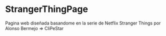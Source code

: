 # StrangerThingPage
Pagina web diseñada basandome en la serie de Netflix Stranger Things por Alonso Bermejo => CliPeStar
